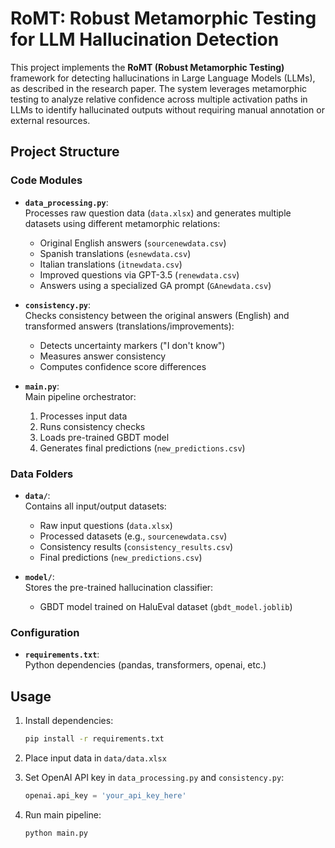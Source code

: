 # RoMT: Robust Metamorphic Testing for LLM Hallucination Detection

This project implements the **RoMT (Robust Metamorphic Testing)** framework for detecting hallucinations in Large Language Models (LLMs), as described in the research paper. The system leverages metamorphic testing to analyze relative confidence across multiple activation paths in LLMs to identify hallucinated outputs without requiring manual annotation or external resources.

## Project Structure

### Code Modules
- **`data_processing.py`**:  
  Processes raw question data (`data.xlsx`) and generates multiple datasets using different metamorphic relations:
  - Original English answers (`sourcenewdata.csv`)
  - Spanish translations (`esnewdata.csv`)
  - Italian translations (`itnewdata.csv`)
  - Improved questions via GPT-3.5 (`renewdata.csv`)
  - Answers using a specialized GA prompt (`GAnewdata.csv`)

- **`consistency.py`**:  
  Checks consistency between the original answers (English) and transformed answers (translations/improvements):
  - Detects uncertainty markers ("I don't know")
  - Measures answer consistency
  - Computes confidence score differences

- **`main.py`**:  
  Main pipeline orchestrator:
  1. Processes input data
  2. Runs consistency checks
  3. Loads pre-trained GBDT model
  4. Generates final predictions (`new_predictions.csv`)

### Data Folders
- **`data/`**:  
  Contains all input/output datasets:
  - Raw input questions (`data.xlsx`)
  - Processed datasets (e.g., `sourcenewdata.csv`)
  - Consistency results (`consistency_results.csv`)
  - Final predictions (`new_predictions.csv`)

- **`model/`**:  
  Stores the pre-trained hallucination classifier:
  - GBDT model trained on HaluEval dataset (`gbdt_model.joblib`)

### Configuration
- **`requirements.txt`**:  
  Python dependencies (pandas, transformers, openai, etc.)

## Usage
1. Install dependencies:
   ```bash
   pip install -r requirements.txt
   ```

2. Place input data in `data/data.xlsx`

3. Set OpenAI API key in `data_processing.py` and `consistency.py`:
   ```python
   openai.api_key = 'your_api_key_here'
   ```

4. Run main pipeline:
   ```bash
   python main.py
   ```
